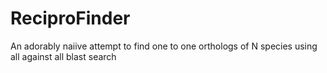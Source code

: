 # ReciproFinder
An adorably naiive attempt to find one to one orthologs of N species using all against all blast search
